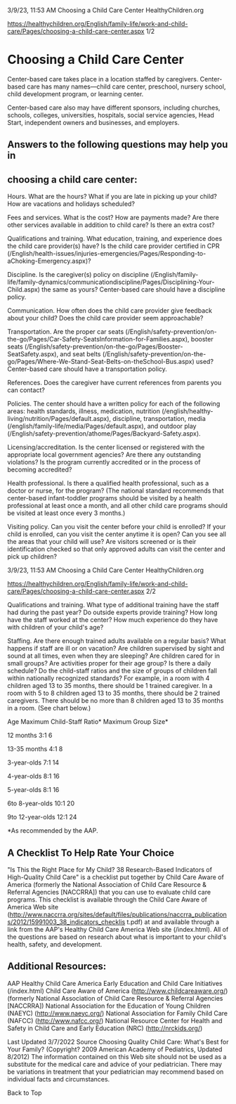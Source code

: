 3/9/23, 11:53 AM Choosing a Child Care Center HealthyChildren.org 

https://healthychildren.org/English/family-life/work-and-child-care/Pages/choosing-a-child-care-center.aspx 1/2 

# Choosing a Child Care Center 

 Center-based care takes place in a location staffed by caregivers. Center-based care has many names—child care center, preschool, nursery school, child development program, or learning center. 

 Center-based care also may have different sponsors, including churches, schools, colleges, universities, hospitals, social service agencies, Head Start, independent owners and businesses, and employers. 

## Answers to the following questions may help you in 

## choosing a child care center: 

 Hours. What are the hours? What if you are late in picking up your child? How are vacations and holidays scheduled? 

 Fees and services. What is the cost? How are payments made? Are there other services available in addition to child care? Is there an extra cost? 

 Qualifications and training. What education, training, and experience does the child care provider(s) have? Is the child care provider certified in CPR (/English/health-issues/injuries-emergencies/Pages/Responding-to-aChoking-Emergency.aspx)? 

 Discipline. Is the caregiver(s) policy on discipline (/English/family-life/family-dynamics/communicationdiscipline/Pages/Disciplining-Your-Child.aspx) the same as yours? Center-based care should have a discipline policy. 

 Communication. How often does the child care provider give feedback about your child? Does the child care provider seem approachable? 

 Transportation. Are the proper car seats (/English/safety-prevention/on-the-go/Pages/Car-Safety-SeatsInformation-for-Families.aspx), booster seats (/English/safety-prevention/on-the-go/Pages/Booster-SeatSafety.aspx), and seat belts (/English/safety-prevention/on-the-go/Pages/Where-We-Stand-Seat-Belts-on-theSchool-Bus.aspx) used? Center-based care should have a transportation policy. 

 References. Does the caregiver have current references from parents you can contact? 

 Policies. The center should have a written policy for each of the following areas: health standards, illness, medication, nutrition (/english/healthy-living/nutrition/Pages/default.aspx), discipline, transportation, media (/english/family-life/media/Pages/default.aspx), and outdoor play (/English/safety-prevention/athome/Pages/Backyard-Safety.aspx). 

 Licensing/accreditation. Is the center licensed or registered with the appropriate local government agencies? Are there any outstanding violations? Is the program currently accredited or in the process of becoming accredited? 

 Health professional. Is there a qualified health professional, such as a doctor or nurse, for the program? (The national standard recommends that center-based infant-toddler programs should be visited by a health professional at least once a month, and all other child care programs should be visited at least once every 3 months.) 

 Visiting policy. Can you visit the center before your child is enrolled? If your child is enrolled, can you visit the center anytime it is open? Can you see all the areas that your child will use? Are visitors screened or is their identification checked so that only approved adults can visit the center and pick up children? 


3/9/23, 11:53 AM Choosing a Child Care Center HealthyChildren.org 

https://healthychildren.org/English/family-life/work-and-child-care/Pages/choosing-a-child-care-center.aspx 2/2 

 Qualifications and training. What type of additional training have the staff had during the past year? Do outside experts provide training? How long have the staff worked at the center? How much experience do they have with children of your child's age? 

 Staffing. Are there enough trained adults available on a regular basis? What happens if staff are ill or on vacation? Are children supervised by sight and sound at all times, even when they are sleeping? Are children cared for in small groups? Are activities proper for their age group? Is there a daily schedule? Do the child-staff ratios and the size of groups of children fall within nationally recognized standards? For example, in a room with 4 children aged 13 to 35 months, there should be 1 trained caregiver. In a room with 5 to 8 children aged 13 to 35 months, there should be 2 trained caregivers. There should be no more than 8 children aged 13 to 35 months in a room. (See chart below.) 

 Age Maximum Child-Staff Ratio* Maximum Group Size* 

 12 months 3:1 6 

 13-35 months 4:1 8 

 3-year-olds 7:1 14 

 4-year-olds 8:1 16 

 5-year-olds 8:1 16 

 6to 8-year-olds 10:1 20 

 9to 12-year-olds 12:1 24 

 *As recommended by the AAP. 

## A Checklist To Help Rate Your Choice 

 "Is This the Right Place for My Child? 38 Research-Based Indicators of High-Quality Child Care" is a checklist put together by Child Care Aware of America (formerly the National Association of Child Care Resource & Referral Agencies [NACCRRA]) that you can use to evaluate child care programs. This checklist is available through the Child Care Aware of America Web site (http://www.naccrra.org/sites/default/files/publications/naccrra_publications/2012/15991003_38_indicators_checklis t.pdf) at and available through a link from the AAP's Healthy Child Care America Web site (/index.html). All of the questions are based on research about what is important to your child's health, safety, and development. 

## Additional Resources: 

 AAP Healthy Child Care America Early Education and Child Care Initiatives (/index.html) Child Care Aware of America (http://www.childcareaware.org/) (formerly National Association of Child Care Resource & Referral Agencies [NACCRRA]) National Association for the Education of Young Children (NAEYC) (http://www.naeyc.org/) National Association for Family Child Care (NAFCC) (http://www.nafcc.org/) National Resource Center for Health and Safety in Child Care and Early Education (NRC) (http://nrckids.org/) 

 Last Updated 3/7/2022 Source Choosing Quality Child Care: What's Best for Your Family? (Copyright? 2009 American Academy of Pediatrics, Updated 8/2012) The information contained on this Web site should not be used as a substitute for the medical care and advice of your pediatrician. There may be variations in treatment that your pediatrician may recommend based on individual facts and circumstances. 

 Back to Top 


